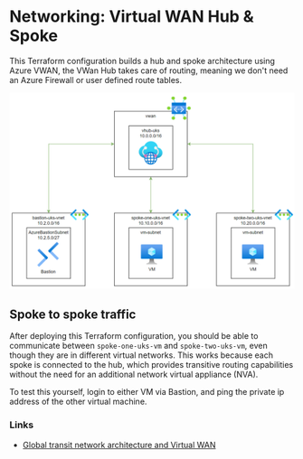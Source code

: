 # Networking: Virtual WAN Hub & Spoke

This Terraform configuration builds a hub and spoke architecture using Azure VWAN, the VWan Hub takes care of routing, meaning we don't need an Azure Firewall or user defined route tables.

![Architecture](./docs/architecture.png "Architecture")

## Spoke to spoke traffic

After deploying this Terraform configuration, you should be able to communicate between `spoke-one-uks-vm` and `spoke-two-uks-vm`, even though they are in different virtual networks. This works because each spoke is connected to the hub, which provides transitive routing capabilities without the need for an additional network virtual appliance (NVA).

To test this yourself, login to either VM via Bastion, and ping the private ip address of the other virtual machine.

### Links
- [Global transit network architecture and Virtual WAN](https://learn.microsoft.com/en-us/azure/virtual-wan/virtual-wan-global-transit-network-architecture)